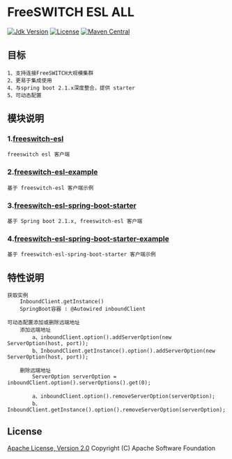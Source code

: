 # FreeSWITCH ESL ALL

[![Jdk Version](https://img.shields.io/badge/JDK-1.8-green.svg)](https://img.shields.io/badge/JDK-1.8-green.svg)
[![License](https://img.shields.io/badge/license-Apache%202-4EB1BA.svg)](https://www.apache.org/licenses/LICENSE-2.0.html)
[![Maven Central](https://maven-badges.herokuapp.com/maven-central/link.thingscloud/freeswitch-esl-all/badge.svg)](https://maven-badges.herokuapp.com/maven-central/link.thingscloud/freeswitch-esl-all/)

## 目标

    1、支持连接FreeSWITCH大规模集群
    2、更易于集成使用
    4、与spring boot 2.1.x深度整合，提供 starter
    5、可动态配置

## 模块说明

### 1.[freeswitch-esl](freeswitch-esl/README.md)

    freeswitch esl 客户端

### 2.[freeswitch-esl-example](freeswitch-esl-example/README.md)

    基于 freeswitch-esl 客户端示例

### 3.[freeswitch-esl-spring-boot-starter](freeswitch-esl-spring-boot-starter/README.md)

    基于 Spring boot 2.1.x, freeswitch-esl 客户端

### 4.[freeswitch-esl-spring-boot-starter-example](freeswitch-esl-spring-boot-starter-example/README.md)

    基于 freeswitch-esl-spring-boot-starter 客户端示例


## 特性说明

    获取实例 
        InboundClient.getInstance()
        SpringBoot容器 : @Autowired inboundClient
    
    可动态配置添加或删除远端地址
        添加远端地址
            a、inboundClient.option().addServerOption(new ServerOption(host, port));
            b、InboundClient.getInstance().option().addServerOption(new ServerOption(host, port));
        
        删除远端地址
            ServerOption serverOption = inboundClient.option().serverOptions().get(0);
            
            a、inboundClient.option().removeServerOption(serverOption);
            b、InboundClient.getInstance().option().removeServerOption(serverOption);
    
## License

[Apache License, Version 2.0](http://www.apache.org/licenses/LICENSE-2.0.html) Copyright (C) Apache Software Foundation
